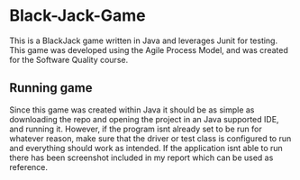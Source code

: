 # Black-Jack-Game
This is a BlackJack game written in Java and leverages Junit for testing. This game was developed using the Agile Process Model, and was created for the Software Quality course.

## Running game
Since this game was created within Java it should be as simple as downloading the repo and opening the project in an Java supported IDE, and running it. However, if the program isnt already set to be run for whatever reason, make sure that the driver or test class is configured to run and everything should work as intended. If the application isnt able to run there has been screenshot included in my report which can be used as reference.